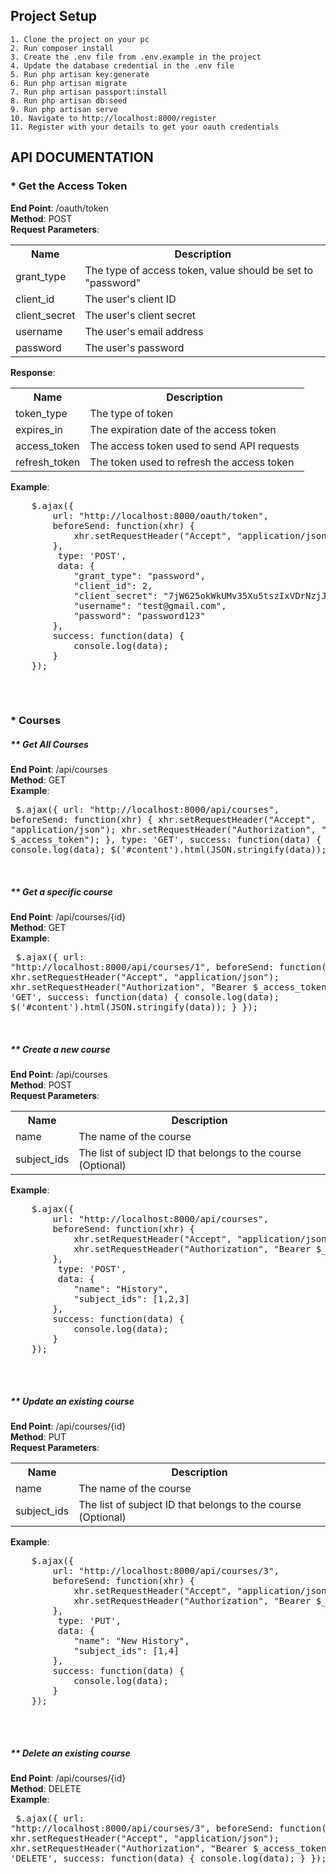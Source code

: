 ## Project Setup
    1. Clone the project on your pc
    2. Run composer install
    3. Create the .env file from .env.example in the project
    4. Update the database credential in the .env file
    5. Run php artisan key:generate
    6. Run php artisan migrate
    7. Run php artisan passport:install
    8. Run php artisan db:seed
    9. Run php artisan serve
    10. Navigate to http://localhost:8000/register
    11. Register with your details to get your oauth credentials

   
## API DOCUMENTATION
### * Get the Access Token
<b>End Point</b>: /oauth/token <br />
<b>Method</b>: POST <br />
<b>Request Parameters</b>:
<table>
<tr>
    <th>Name</th>
    <th>Description</th>
</tr>
<tr>
    <td>grant_type</td>
    <td>The type of access token, value should be set to "password"</td>
</tr>
<tr>
    <td>client_id</td>
    <td>The user's client ID</td>
</tr>
<tr>
    <td>client_secret</td>
    <td>The user's client secret</td>
</tr>
<tr>
    <td>username</td>
    <td>The user's email address</td>
</tr>
<tr>
    <td>password</td>
    <td>The user's password</td>
</tr>
</table>
<b>Response</b>:
    <table>
    <tr>
        <th>Name</th>
        <th>Description</th>
    </tr>
    <tr>
        <td>token_type</td>
        <td>The type of token</td>
    </tr>
    <tr>
        <td>expires_in</td>
        <td>The expiration date of the access token</td>
    </tr>
    <tr>
        <td>access_token</td>
        <td>The access token used to send API requests</td>
    </tr>
    <tr>
        <td>refresh_token</td>
        <td>The token used to refresh the access token</td>
    </tr>
    </table>
    <b>Example</b>:<br />
    <pre>
    $.ajax({
        url: "http://localhost:8000/oauth/token",
        beforeSend: function(xhr) {
            xhr.setRequestHeader("Accept", "application/json");
        },
         type: 'POST',
         data: {
            "grant_type": "password",
            "client_id": 2,
            "client_secret": "7jW625okWkUMv35Xu5tszIxVDrNzjJHnCEPoM2OI",
            "username": "test@gmail.com",
            "password": "password123"
        },
        success: function(data) {
            console.log(data);
        }
    });
    </pre>
<br />

### * Courses
##### ** _Get All Courses_
<b>End Point</b>: /api/courses <br />
<b>Method</b>: GET <br />
<b>Example</b>:
    <pre>
    $.ajax({
        url: "http://localhost:8000/api/courses",
        beforeSend: function(xhr) {
            xhr.setRequestHeader("Accept", "application/json");
            xhr.setRequestHeader("Authorization", "Bearer $_access_token");
        },
         type: 'GET',
        success: function(data) {
            console.log(data);
            $('#content').html(JSON.stringify(data));
        }
    });
</pre>
<br />

##### ** _Get a specific course_
<b>End Point</b>: /api/courses/{id} <br />
<b>Method</b>: GET <br />
<b>Example</b>:
    <pre>
    $.ajax({
        url: "http://localhost:8000/api/courses/1",
        beforeSend: function(xhr) {
            xhr.setRequestHeader("Accept", "application/json");
            xhr.setRequestHeader("Authorization", "Bearer $_access_token");
        },
         type: 'GET',
        success: function(data) {
            console.log(data);
            $('#content').html(JSON.stringify(data));
        }
    });
    </pre>
<br />

##### ** _Create a new course_
<b>End Point</b>: /api/courses <br />
<b>Method</b>: POST <br />
<b>Request Parameters</b>:
<table>
<tr>
    <th>Name</th>
    <th>Description</th>
</tr>
<tr>
    <td>name</td>
    <td>The name of the course</td>
</tr>
<tr>
    <td>subject_ids</td>
    <td>The list of subject ID that belongs to the course (Optional)</td>
</tr>
</table>
<b>Example</b>:<br />
    <pre>
    $.ajax({
        url: "http://localhost:8000/api/courses",
        beforeSend: function(xhr) {
            xhr.setRequestHeader("Accept", "application/json");
            xhr.setRequestHeader("Authorization", "Bearer $_access_token");
        },
         type: 'POST',
         data: {
            "name": "History",
            "subject_ids": [1,2,3]
        },
        success: function(data) {
            console.log(data);
        }
    });
    </pre>
<br />

##### ** _Update an existing course_
<b>End Point</b>: /api/courses/{id} <br />
<b>Method</b>: PUT <br />
<b>Request Parameters</b>:
<table>
<tr>
    <th>Name</th>
    <th>Description</th>
</tr>
<tr>
    <td>name</td>
    <td>The name of the course</td>
</tr>
<tr>
    <td>subject_ids</td>
    <td>The list of subject ID that belongs to the course (Optional)</td>
</tr>
</table>
<b>Example</b>:<br />
    <pre>
    $.ajax({
        url: "http://localhost:8000/api/courses/3",
        beforeSend: function(xhr) {
            xhr.setRequestHeader("Accept", "application/json");
            xhr.setRequestHeader("Authorization", "Bearer $_access_token");
        },
         type: 'PUT',
         data: {
            "name": "New History",
            "subject_ids": [1,4]
        },
        success: function(data) {
            console.log(data);
        }
    });
    </pre>
<br />

##### ** _Delete an existing course_
<b>End Point</b>: /api/courses/{id} <br />
<b>Method</b>: DELETE <br />
<b>Example</b>:<br />
    <pre>
    $.ajax({
        url: "http://localhost:8000/api/courses/3",
        beforeSend: function(xhr) {
            xhr.setRequestHeader("Accept", "application/json");
            xhr.setRequestHeader("Authorization", "Bearer $_access_token");
        },
         type: 'DELETE',
        success: function(data) {
            console.log(data);
        }
    });
    </pre>
<br />

